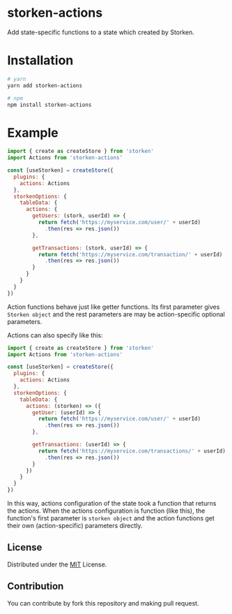 # storken-actions
Add state-specific functions to a state which created by Storken.

# Installation
```bash
# yarn
yarn add storken-actions

# npm
npm install storken-actions
```

# Example
```js
import { create as createStore } from 'storken'
import Actions from 'storken-actions'

const [useStorken] = createStore({
  plugins: {
    actions: Actions
  },
  storkenOptions: {
    tableData: {
      actions: {
        getUsers: (stork, userId) => {
          return fetch('https://myservice.com/user/' + userId)       
            .then(res => res.json())
        },

        getTransactions: (stork, userId) => {
          return fetch('https://myservice.com/transaction/' + userId)       
            .then(res => res.json())
        }
      }
    }
  }
})
```

Action functions behave just like getter functions. Its first parameter gives `Storken object` and the rest parameters are may be action-specific optional parameters.

Actions can also specify like this:

```js
import { create as createStore } from 'storken'
import Actions from 'storken-actions'

const [useStorken] = createStore({
  plugins: {
    actions: Actions
  },
  storkenOptions: {
    tableData: {
      actions: (storken) => ({
        getUser: (userId) => {
          return fetch('https://myservice.com/user/' + userId)       
            .then(res => res.json())
        },

        getTransactions: (userId) => {
          return fetch('https://myservice.com/transactions/' + userId)       
            .then(res => res.json())
        }
      })
    }
  }
})
```

In this way, actions configuration of the state took a function that returns the actions. When the actions configuration is function (like this), the function's first parameter is `storken object` and the action functions get their own (action-specific) parameters directly.


## License
Distributed under the [MIT](/LICENSE) License.

## Contribution
You can contribute by fork this repository and making pull request.
